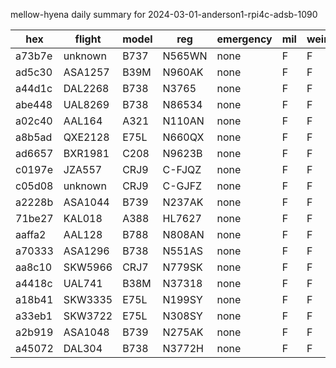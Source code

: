 mellow-hyena daily summary for 2024-03-01-anderson1-rpi4c-adsb-1090

|hex|flight|model|reg|emergency|mil|weirdo|
|--|--|--|--|--|--|--|
|a73b7e|unknown|B737|N565WN|none|F|F|
|ad5c30|ASA1257|B39M|N960AK|none|F|F|
|a44d1c|DAL2268|B738|N3765|none|F|F|
|abe448|UAL8269|B738|N86534|none|F|F|
|a02c40|AAL164|A321|N110AN|none|F|F|
|a8b5ad|QXE2128|E75L|N660QX|none|F|F|
|ad6657|BXR1981|C208|N9623B|none|F|F|
|c0197e|JZA557|CRJ9|C-FJQZ|none|F|F|
|c05d08|unknown|CRJ9|C-GJFZ|none|F|F|
|a2228b|ASA1044|B739|N237AK|none|F|F|
|71be27|KAL018|A388|HL7627|none|F|F|
|aaffa2|AAL128|B788|N808AN|none|F|F|
|a70333|ASA1296|B738|N551AS|none|F|F|
|aa8c10|SKW5966|CRJ7|N779SK|none|F|F|
|a4418c|UAL741|B38M|N37318|none|F|F|
|a18b41|SKW3335|E75L|N199SY|none|F|F|
|a33eb1|SKW3722|E75L|N308SY|none|F|F|
|a2b919|ASA1048|B739|N275AK|none|F|F|
|a45072|DAL304|B738|N3772H|none|F|F|
